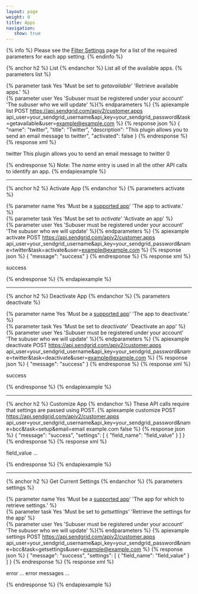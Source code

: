 ```yaml
---
layout: page
weight: 0
title: Apps
navigation:
   show: true
---
```


{% info %}
Please see the [Filter Settings]({{root_url}}/API_Reference/Web_API/filter_settings.html) page for a list of the required parameters for each app setting. 
{% endinfo %}

{% anchor h2 %}
List 
{% endanchor %}
List all of the available apps. {% parameters list %} 
  
  {% parameter task Yes 'Must be set to *getavailable*' 'Retrieve available apps.' %}  
  {% parameter user Yes 'Subuser must be registered under your account' 'The subuser who we will update' %}{% endparameters %} 
{% apiexample list POST https://api.sendgrid.com/apiv2/customer.apps api_user=your_sendgrid_username&api_key=your_sendgrid_password&task=getavailable&user=example@example.com %}
  {% response json %}
{
  "name": "twitter",
  "title": "Twitter",
  "description": "This plugin allows you to send an email message to twitter",
  "activated": false
}
  {% endresponse %}
  {% response xml %}
<?xml version="1.0" encoding="ISO-8859-1"?>

<filters>
   <filter>
      <name>twitter</name>
      <title>
Twitter
</title>
      <description>This plugin allows you to send an email message to twitter</description>
      <activated>0</activated>
   </filter>
</filters>

  {% endresponse %}
Note: The *name* entry is used in all the other API calls to identify an app. {% endapiexample %}

* * * * *

{% anchor h2 %}
Activate App 
{% endanchor %}
{% parameters activate %} 
  
  {% parameter name Yes 'Must be a [supported app](https://sendgrid.com/docs/API_Reference/Web_API/filter_settings.html)' 'The app to activate.' %}  
  {% parameter task Yes 'Must be set to *activate*' 'Activate an app' %}  
  {% parameter user Yes 'Subuser must be registered under your account' 'The subuser who we will update' %}{% endparameters %} 
{% apiexample activate POST https://api.sendgrid.com/apiv2/customer.apps api_user=your_sendgrid_username&api_key=your_sendgrid_password&name=twitter&task=activate&user=example@example.com %}
  {% response json %}
{
  "message": "success"
}
  {% endresponse %}
  {% response xml %}
<?xml version="1.0" encoding="ISO-8859-1"?>

<result>
   <message>success</message>
</result>

  {% endresponse %}
{% endapiexample %}

* * * * *

{% anchor h2 %}
Deactivate App 
{% endanchor %}
{% parameters deactivate %} 
  
  {% parameter name Yes 'Must be a [supported app](https://sendgrid.com/docs/API_Reference/Web_API/filter_settings.html)' 'The app to deactivate.' %}  
  {% parameter task Yes 'Must be set to *deactivate*' 'Deactivate an app' %}  
  {% parameter user Yes 'Subuser must be registered under your account' 'The subuser who we will update' %}{% endparameters %} 
{% apiexample deactivate POST https://api.sendgrid.com/apiv2/customer.apps api_user=your_sendgrid_username&api_key=your_sendgrid_password&name=twitter&task=deactivate&user=example@example.com %}
  {% response json %}
{
  "message": "success"
}
  {% endresponse %}
  {% response xml %}
<?xml version="1.0" encoding="ISO-8859-1"?>

<result>
   <message>success</message>
</result>

  {% endresponse %}
{% endapiexample %}

* * * * *

{% anchor h2 %}
Customize App 
{% endanchor %}
These API calls require that settings are passed using POST. 
{% apiexample customize POST https://api.sendgrid.com/apiv2/customer.apps api_user=your_sendgrid_username&api_key=your_sendgrid_password&name=bcc&task=setup&email=email example.com false %}
  {% response json %}
{
  "message": "success",
  "settings": [
    {
      "field_name": "field_value"
    }
  ]
}
  {% endresponse %}
  {% response xml %}
<?xml version="1.0" encoding="ISO-8859-1"?>

<filter>
   <field_name>field_value</field_name>
   ...
</filter>

  {% endresponse %}
{% endapiexample %}

* * * * *

{% anchor h2 %}
Get Current Settings 
{% endanchor %}
{% parameters settings %} 
  
  {% parameter name Yes 'Must be a [supported app](https://sendgrid.com/docs/API_Reference/Web_API/filter_settings.html)' 'The app for which to retrieve settings.' %}  
  {% parameter task Yes 'Must be set to *getsettings*' 'Retrieve the settings for the app' %}  
  {% parameter user Yes 'Subuser must be registered under your account' 'The subuser who we will update' %}{% endparameters %} 
{% apiexample settings POST https://api.sendgrid.com/apiv2/customer.apps api_user=your_sendgrid_username&api_key=your_sendgrid_password&name=bcc&task=getsettings&user=example@example.com %}
  {% response json %}
{
  "message": "success",
  "settings": [
    {
      "field_name": "field_value"
    }
  ]
}
  {% endresponse %}
  {% response xml %}
<?xml version="1.0" encoding="ISO-8859-1"?>

<!-- error -->

<result>
   <message>error</message>
   <message>... error messages ...</message>
</result>

  {% endresponse %}
{% endapiexample %}
